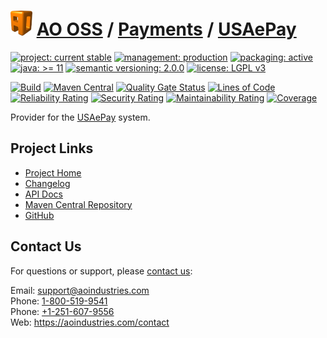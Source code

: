 # [<img src="ao-logo.png" alt="AO Logo" width="35" height="40">](https://github.com/ao-apps) [AO OSS](https://github.com/ao-apps/ao-oss) / [Payments](https://github.com/ao-apps/ao-payments) / [USAePay](https://github.com/ao-apps/ao-payments-usaepay)

[![project: current stable](https://oss.aoapps.com/ao-badges/project-current-stable.svg)](https://aoindustries.com/life-cycle#project-current-stable)
[![management: production](https://oss.aoapps.com/ao-badges/management-production.svg)](https://aoindustries.com/life-cycle#management-production)
[![packaging: active](https://oss.aoapps.com/ao-badges/packaging-active.svg)](https://aoindustries.com/life-cycle#packaging-active)  
[![java: &gt;= 11](https://oss.aoapps.com/ao-badges/java-11.svg)](https://docs.oracle.com/en/java/javase/11/)
[![semantic versioning: 2.0.0](https://oss.aoapps.com/ao-badges/semver-2.0.0.svg)](http://semver.org/spec/v2.0.0.html)
[![license: LGPL v3](https://oss.aoapps.com/ao-badges/license-lgpl-3.0.svg)](https://www.gnu.org/licenses/lgpl-3.0)

[![Build](https://github.com/ao-apps/ao-payments-usaepay/workflows/Build/badge.svg?branch=master)](https://github.com/ao-apps/ao-payments-usaepay/actions?query=workflow%3ABuild)
[![Maven Central](https://maven-badges.herokuapp.com/maven-central/com.aoapps/ao-payments-usaepay/badge.svg)](https://maven-badges.herokuapp.com/maven-central/com.aoapps/ao-payments-usaepay)
[![Quality Gate Status](https://sonarcloud.io/api/project_badges/measure?branch=master&project=com.aoapps%3Aao-payments-usaepay&metric=alert_status)](https://sonarcloud.io/dashboard?branch=master&id=com.aoapps%3Aao-payments-usaepay)
[![Lines of Code](https://sonarcloud.io/api/project_badges/measure?branch=master&project=com.aoapps%3Aao-payments-usaepay&metric=ncloc)](https://sonarcloud.io/component_measures?branch=master&id=com.aoapps%3Aao-payments-usaepay&metric=ncloc)  
[![Reliability Rating](https://sonarcloud.io/api/project_badges/measure?branch=master&project=com.aoapps%3Aao-payments-usaepay&metric=reliability_rating)](https://sonarcloud.io/component_measures?branch=master&id=com.aoapps%3Aao-payments-usaepay&metric=Reliability)
[![Security Rating](https://sonarcloud.io/api/project_badges/measure?branch=master&project=com.aoapps%3Aao-payments-usaepay&metric=security_rating)](https://sonarcloud.io/component_measures?branch=master&id=com.aoapps%3Aao-payments-usaepay&metric=Security)
[![Maintainability Rating](https://sonarcloud.io/api/project_badges/measure?branch=master&project=com.aoapps%3Aao-payments-usaepay&metric=sqale_rating)](https://sonarcloud.io/component_measures?branch=master&id=com.aoapps%3Aao-payments-usaepay&metric=Maintainability)
[![Coverage](https://sonarcloud.io/api/project_badges/measure?branch=master&project=com.aoapps%3Aao-payments-usaepay&metric=coverage)](https://sonarcloud.io/component_measures?branch=master&id=com.aoapps%3Aao-payments-usaepay&metric=Coverage)

Provider for the [USAePay](https://usaepay.info/) system.

## Project Links
* [Project Home](https://oss.aoapps.com/payments/usaepay/)
* [Changelog](https://oss.aoapps.com/payments/usaepay/changelog)
* [API Docs](https://oss.aoapps.com/payments/usaepay/apidocs/)
* [Maven Central Repository](https://central.sonatype.com/artifact/com.aoapps/ao-payments-usaepay)
* [GitHub](https://github.com/ao-apps/ao-payments-usaepay)

## Contact Us
For questions or support, please [contact us](https://aoindustries.com/contact):

Email: [support@aoindustries.com](mailto:support@aoindustries.com)  
Phone: [1-800-519-9541](tel:1-800-519-9541)  
Phone: [+1-251-607-9556](tel:+1-251-607-9556)  
Web: https://aoindustries.com/contact
